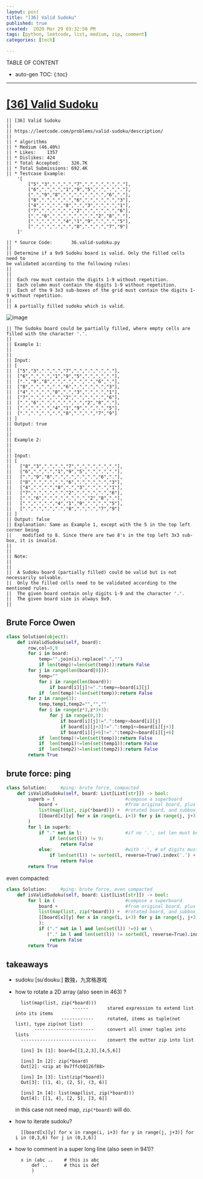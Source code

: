 ```yaml
---
layout: post
title: "[36] Valid Sudoku"
published: true
created:  2020 Mar 29 03:32:50 PM
tags: [python, leetcode, list, medium, zip, comment]
categories: [tech]

---
```


TABLE OF CONTENT

* auto-gen TOC:
{:toc}

- - -

# [[36] Valid Sudoku](https://leetcode.com/problems/valid-sudoku/)

    || [36] Valid Sudoku  
    || 
    || https://leetcode.com/problems/valid-sudoku/description/
    || 
    || * algorithms
    || * Medium (46.40%)
    || * Likes:    1357
    || * Dislikes: 424
    || * Total Accepted:    326.7K
    || * Total Submissions: 692.4K
    || * Testcase Example:  
        '[
            ["5","3",".",".","7",".",".",".","."],
            ["6",".",".","1","9","5",".",".","."],
            [".","9","8",".",".",".",".","6","."],
            ["8",".",".",".","6",".",".",".","3"],
            ["4",".",".","8",".","3",".",".","1"],
            ["7",".",".",".","2",".",".",".","6"],
            [".","6",".",".",".",".","2","8","."],
            [".",".",".","4","1","9",".",".","5"],
            [".",".",".",".","8",".",".","7","9"]
        ]'

    || * Source Code:       36.valid-sudoku.py
    || 
    || Determine if a 9x9 Sudoku board is valid. Only the filled cells need to
    be validated according to the following rules:
    || 
    || 
    || 	Each row must contain the digits 1-9 without repetition.
    || 	Each column must contain the digits 1-9 without repetition.
    || 	Each of the 9 3x3 sub-boxes of the grid must contain the digits 1-9 without repetition.
    || 
    || A partially filled sudoku which is valid.

![image](https://user-images.githubusercontent.com/2038044/78719914-b60dd500-78f2-11ea-899d-1353464fa501.png)

    || The Sudoku board could be partially filled, where empty cells are filled with the character '.'.
    || 
    || Example 1:
    || 
    || 
    || Input:
    || [
    || ⁠ ["5","3",".",".","7",".",".",".","."],
    || ⁠ ["6",".",".","1","9","5",".",".","."],
    || ⁠ [".","9","8",".",".",".",".","6","."],
    || ⁠ ["8",".",".",".","6",".",".",".","3"],
    || ⁠ ["4",".",".","8",".","3",".",".","1"],
    || ⁠ ["7",".",".",".","2",".",".",".","6"],
    || ⁠ [".","6",".",".",".",".","2","8","."],
    || ⁠ [".",".",".","4","1","9",".",".","5"],
    || ⁠ [".",".",".",".","8",".",".","7","9"]
    || ]
    || Output: true
    || 
    || 
    || Example 2:
    || 
    || 
    || Input:
    || [
    ||   ["8","3",".",".","7",".",".",".","."],
    ||   ["6",".",".","1","9","5",".",".","."],
    ||   [".","9","8",".",".",".",".","6","."],
    ||   ["8",".",".",".","6",".",".",".","3"],
    ||   ["4",".",".","8",".","3",".",".","1"],
    ||   ["7",".",".",".","2",".",".",".","6"],
    ||   [".","6",".",".",".",".","2","8","."],
    ||   [".",".",".","4","1","9",".",".","5"],
    ||   [".",".",".",".","8",".",".","7","9"]
    || ]
    || Output: false
    || Explanation: Same as Example 1, except with the 5 in the top left corner being 
    || ⁠   modified to 8. Since there are two 8's in the top left 3x3 sub-box, it is invalid.
    || 
    || 
    || Note:
    || 
    || 
    || 	A Sudoku board (partially filled) could be valid but is not necessarily solvable.
    || 	Only the filled cells need to be validated according to the mentioned rules.
    || 	The given board contain only digits 1-9 and the character '.'.
    || 	The given board size is always 9x9.
    || 


## Brute Force Owen

```python
class Solution(object):
    def isValidSudoku(self, board):
        row,col=9,9
        for i in board:
            temp="".join(i).replace(".","")
            if len(temp)!=len(set(temp)):return False
        for j in range(len(board[0])):
            temp=""
            for i in range(len(board)):
                if board[i][j]!=".":temp+=board[i][j]
            if  len(temp)!=len(set(temp)):return False
        for z in range(3):
            temp,temp1,temp2="","",""
            for i in range(z*3,z*3+3):
                for j in range(0,3):
                    if board[i][j]!=".":temp+=board[i][j]
                    if board[i][j+3]!=".":temp1+=board[i][j+3]
                    if board[i][j+6]!=".":temp2+=board[i][j+6]
            if  len(temp)!=len(set(temp)):return False
            if  len(temp1)!=len(set(temp1)):return False
            if  len(temp2)!=len(set(temp2)):return False
        return True
```

## brute force: ping

```python
class Solution:     #ping: brute force, compacted
    def isValidSudoku(self, board: List[List[str]]) -> bool:
        superb = (                          #compose a superboard
            board +                         #from original board, plus
            list(map(list, zip(*board))) +  #rotated board, and subbox rows
            [[board[x][y] for x in range(i, i+3) for y in range(j, j+3)] for i in (0,3,6) for j in (0,3,6)]
        )
        for l in superb:
            if "." not in l:                #if no '.', set len must be 9
                if len(set(l)) != 9:
                    return False
            else:                           #with '.', # of digits must be..
                if len(set(l)) != sorted(l, reverse=True).index('.') + 1:
                    return False
        return True
```

even compacted:

```python
class Solution:     #ping: brute force, even compacted
    def isValidSudoku(self, board: List[List[str]]) -> bool:
        for l in (                          #compose a superboard
            board +                         #from original board, plus
            list(map(list, zip(*board))) +  #rotated board, and subbox rows
            [[board[x][y] for x in range(i, i+3) for y in range(j, j+3)] for i in (0,3,6) for j in (0,3,6)]
            ):
            if ("." not in l and len(set(l)) !=9) or \
               ("." in l and len(set(l)) != sorted(l, reverse=True).index('.') + 1):
                return False
        return True

```

## takeaways

* sudoku [suˈdoʊkuː] 数独，九宫格游戏

* how to rotate a 2D array (also seen in 463) ?

        list(map(list, zip(*board)))
                           ------       stared expression to extend list into its items
                       ------------     rotated, items as tuple(not list), type zip(not list)
             ----------------------     convert all inner tuples into lists
        ----------------------------    convert the outter zip into list

        [ins] In [1]: board=[[1,2,3],[4,5,6]]             

        [ins] In [2]: zip(*board)                         
        Out[2]: <zip at 0x7ffcb0126f88>

        [ins] In [3]: list(zip(*board))                   
        Out[3]: [(1, 4), (2, 5), (3, 6)]

        [ins] In [4]: list(map(list, zip(*board)))        
        Out[4]: [[1, 4], [2, 5], [3, 6]]

  in this case not need map, `zip(*board)` will do.

* how to iterate sudoku?

        [[board[x][y] for x in range(i, i+3) for y in range(j, j+3)] for i in (0,3,6) for j in (0,3,6)]

* how to comment in a super long line (also seen in 941)?

        x in (abc ..    # this is abc
            def ..      # this is def
            )

